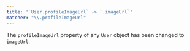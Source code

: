 ```yaml
---
title: '`User.profileImageUrl` -> `.imageUrl`'
matcher: "\\.profileImageUrl"
---
```


The `profileImageUrl` property of any `User` object has been changed to `imageUrl`.
